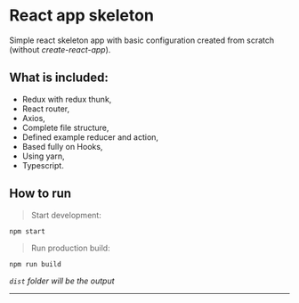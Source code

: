 # React app skeleton

Simple react skeleton app with basic configuration created from scratch (without *create-react-app*).

## What is included:
- Redux with redux thunk,
- React router,
- Axios,
- Complete file structure,
- Defined example reducer and action,
- Based fully on Hooks,
- Using yarn,
- Typescript.


## How to run

> Start development:
```
npm start
```

> Run production build:

```
npm run build
```
*`dist` folder will be the output*

___
